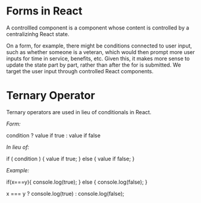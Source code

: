 # Forms in React

A controllled component is a component whose content is controlled by a centralizinhg React state. 

On a form, for example, there might be conditions connected to user input, such as whether someone is a veteran, which would then prompt more user inputs for time in service, benefits, etc.  Given this, it makes more sense to update the state part by part, rather than after the for is submitted.  We target the user input through controlled React components. 

# Ternary Operator

Ternary operators are used in lieu of conditionals in React.

*Form:*

condition ? value if true : value if false

*In lieu of:*

if ( condition ) {
  value if true;
} else {
  value if false;
}

*Example:*

if(x===y){
  console.log(true);
} else {
  console.log(false);
}

x === y ? console.log(true) : console.log(false);